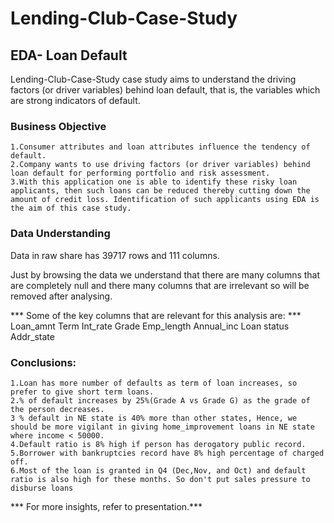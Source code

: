 # Lending-Club-Case-Study
## EDA- Loan Default
Lending-Club-Case-Study case study aims to understand the driving factors (or driver variables) behind loan default, that is, the variables which are strong indicators of default.

### Business Objective
	1.Consumer attributes and loan attributes influence the tendency of default.
	2.Company wants to use driving factors (or driver variables) behind loan default for performing portfolio and risk assessment.
	3.With this application one is able to identify these risky loan applicants, then such loans can be reduced thereby cutting down the amount of credit loss. Identification of such applicants using EDA is the aim of this case study.
	
### Data Understanding
Data in raw share has 39717 rows and 111 columns.

Just by browsing the data we understand that there are many columns that are completely null and there many columns that are irrelevant so will be removed after analysing.

*** Some of the key columns that are relevant for this analysis are: ***
Loan_amnt
Term
Int_rate
Grade
Emp_length
Annual_inc
Loan status
Addr_state

### Conclusions:

	1.Loan has more number of defaults as term of loan increases, so prefer to give short term loans.
	2.% of default increases by 25%(Grade A vs Grade G) as the grade of the person decreases.
	3 % default in NE state is 40% more than other states, Hence, we should be more vigilant in giving home_improvement loans in NE state where income < 50000.
	4.Default ratio is 8% high if person has derogatory public record.
	5.Borrower with bankruptcies record have 8% high percentage of charged off.
	6.Most of the loan is granted in Q4 (Dec,Nov, and Oct) and default ratio is also high for these months. So don't put sales pressure to disburse loans 

*** For more insights, refer to presentation.***





